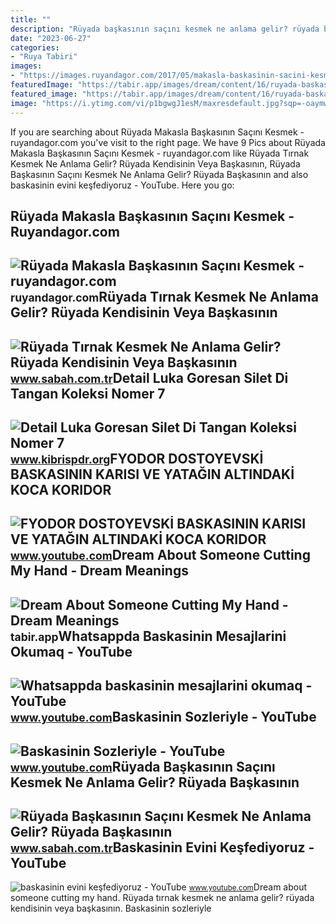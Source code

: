 ```yaml
---
title: ""
description: "Rüyada başkasının saçını kesmek ne anlama gelir? rüyada başkasının"
date: "2023-06-27"
categories:
- "Ruya Tabiri"
images:
- "https://images.ruyandagor.com/2017/05/makasla-baskasinin-sacini-kesmek-2232.jpg"
featuredImage: "https://tabir.app/images/dream/content/16/ruyada-baskasinin-elini-kesmek.webp"
featured_image: "https://tabir.app/images/dream/content/16/ruyada-baskasinin-elini-kesmek.webp"
image: "https://i.ytimg.com/vi/p1bgwgJ1esM/maxresdefault.jpg?sqp=-oaymwEmCIAKENAF8quKqQMa8AEB-AGiA4AC0AWKAgwIABABGHIgVSgrMA8=&amp;rs=AOn4CLCCW6jgfjNGsuqm0atibT0EHOdCSg"
---
```


If you are searching about Rüyada Makasla Başkasının Saçını Kesmek - ruyandagor.com you've visit to the right page. We have 9 Pics about Rüyada Makasla Başkasının Saçını Kesmek - ruyandagor.com like Rüyada Tırnak Kesmek Ne Anlama Gelir? Rüyada Kendisinin Veya Başkasının, Rüyada Başkasının Saçını Kesmek Ne Anlama Gelir? Rüyada Başkasının and also baskasinin evini keşfediyoruz - YouTube. Here you go:

Rüyada Makasla Başkasının Saçını Kesmek - Ruyandagor.com
--------------------------------------------------------

 ![Rüyada Makasla Başkasının Saçını Kesmek - ruyandagor.com](https://images.ruyandagor.com/2017/05/makasla-baskasinin-sacini-kesmek-2232.jpg) <small>ruyandagor.com</small>Rüyada Tırnak Kesmek Ne Anlama Gelir? Rüyada Kendisinin Veya Başkasının
-----------------------------------------------------------------------

 ![Rüyada Tırnak Kesmek Ne Anlama Gelir? Rüyada Kendisinin Veya Başkasının](https://iasbh.tmgrup.com.tr/4bd318/752/395/0/0/724/380?u=https://isbh.tmgrup.com.tr/sbh/2022/04/21/ruyada-tirnak-kesmek-ne-anlama-gelir-ruyada-kendisinin-veya-baskasinin-el-ve-ayak-tirnagini-kesmek-anlami-1650545426027.jpg) <small>www.sabah.com.tr</small>Detail Luka Goresan Silet Di Tangan Koleksi Nomer 7
---------------------------------------------------

 ![Detail Luka Goresan Silet Di Tangan Koleksi Nomer 7](https://cdn.kibrispdr.org/data/772/luka-goresan-silet-di-tangan-7.jpg) <small>www.kibrispdr.org</small>FYODOR DOSTOYEVSKİ BASKASININ KARISI VE YATAĞIN ALTINDAKİ KOCA KORIDOR
----------------------------------------------------------------------

 ![FYODOR DOSTOYEVSKİ BASKASININ KARISI VE YATAĞIN ALTINDAKİ KOCA KORIDOR](https://i.ytimg.com/vi/ocGCDHRu2XA/maxresdefault.jpg?sqp=-oaymwEmCIAKENAF8quKqQMa8AEB-AHIAYAC6AKKAgwIABABGHIgUSg8MA8=&rs=AOn4CLC5RJcI72le52wAgXc8HOyuVS8auQ) <small>www.youtube.com</small>Dream About Someone Cutting My Hand - Dream Meanings
----------------------------------------------------

 ![Dream About Someone Cutting My Hand - Dream Meanings](https://tabir.app/images/dream/content/16/ruyada-baskasinin-elini-kesmek.webp) <small>tabir.app</small>Whatsappda Baskasinin Mesajlarini Okumaq - YouTube
--------------------------------------------------

 ![Whatsappda baskasinin mesajlarini okumaq - YouTube](https://i.ytimg.com/vi/p1bgwgJ1esM/maxresdefault.jpg?sqp=-oaymwEmCIAKENAF8quKqQMa8AEB-AGiA4AC0AWKAgwIABABGHIgVSgrMA8=&rs=AOn4CLCCW6jgfjNGsuqm0atibT0EHOdCSg) <small>www.youtube.com</small>Baskasinin Sozleriyle - YouTube
-------------------------------

 ![Baskasinin Sozleriyle - YouTube](https://i.ytimg.com/vi/_h4ACjtuK40/maxresdefault.jpg) <small>www.youtube.com</small>Rüyada Başkasının Saçını Kesmek Ne Anlama Gelir? Rüyada Başkasının
------------------------------------------------------------------

 ![Rüyada Başkasının Saçını Kesmek Ne Anlama Gelir? Rüyada Başkasının](https://iasbh.tmgrup.com.tr/b71801/650/344/0/0/724/380?u=https://isbh.tmgrup.com.tr/sbh/2022/07/06/ruyada-baskasinin-sacini-kesmek-ne-anlama-gelir-ruyada-baskasinin-sacini-kesmenin-anlami-1657091510131.jpg) <small>www.sabah.com.tr</small>Baskasinin Evini Keşfediyoruz - YouTube
---------------------------------------

 ![baskasinin evini keşfediyoruz - YouTube](https://i.ytimg.com/vi/JXhwz5soDkQ/maxresdefault.jpg?sqp=-oaymwEmCIAKENAF8quKqQMa8AEB-AH-CYAC0AWKAgwIABABGGUgUShdMA8=&rs=AOn4CLCPDwSdvRcORMR_zBvNLbRJqIGrlw) <small>www.youtube.com</small>Dream about someone cutting my hand. Rüyada tırnak kesmek ne anlama gelir? rüyada kendisinin veya başkasının. Baskasinin sozleriyle
